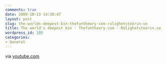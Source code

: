 ```yaml
---
comments: true
date: 2009-10-15 14:38:47
layout: post
slug: the-worlds-deepest-bin-thefuntheory-com-rolighetsteorin-se
title: The world's deepest bin - Thefuntheory.com - Rolighetsteorin.se
wordpress_id: 105
categories:
- General
---
```



    


      



via [youtube.com](http://www.youtube.com/watch?v=cbEKAwCoCKw)


    


  
